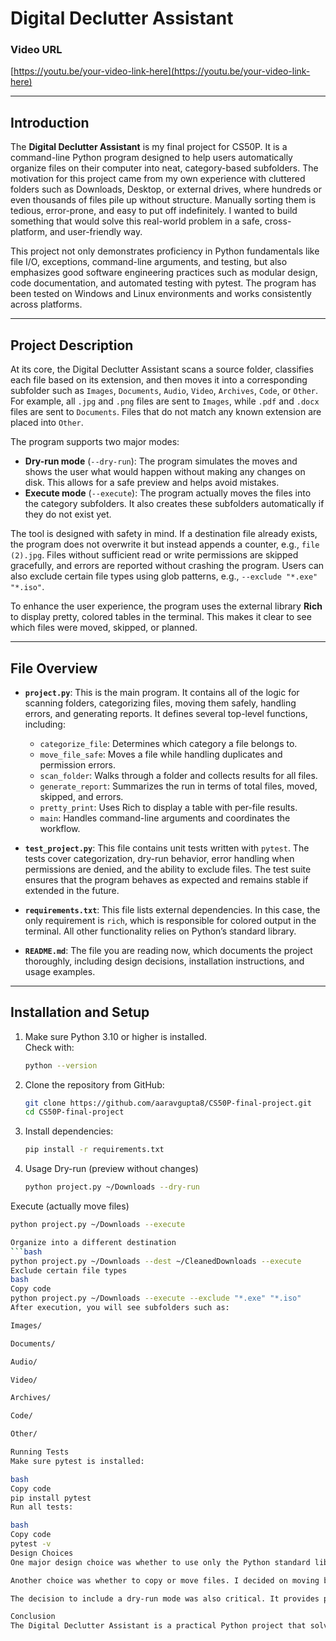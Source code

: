 # Digital Declutter Assistant

### Video URL
[https://youtu.be/your-video-link-here](https://youtu.be/your-video-link-here)

---

## Introduction

The **Digital Declutter Assistant** is my final project for CS50P. It is a command-line Python program designed to help users automatically organize files on their computer into neat, category-based subfolders. The motivation for this project came from my own experience with cluttered folders such as Downloads, Desktop, or external drives, where hundreds or even thousands of files pile up without structure. Manually sorting them is tedious, error-prone, and easy to put off indefinitely. I wanted to build something that would solve this real-world problem in a safe, cross-platform, and user-friendly way.

This project not only demonstrates proficiency in Python fundamentals like file I/O, exceptions, command-line arguments, and testing, but also emphasizes good software engineering practices such as modular design, code documentation, and automated testing with pytest. The program has been tested on Windows and Linux environments and works consistently across platforms.

---

## Project Description

At its core, the Digital Declutter Assistant scans a source folder, classifies each file based on its extension, and then moves it into a corresponding subfolder such as `Images`, `Documents`, `Audio`, `Video`, `Archives`, `Code`, or `Other`. For example, all `.jpg` and `.png` files are sent to `Images`, while `.pdf` and `.docx` files are sent to `Documents`. Files that do not match any known extension are placed into `Other`.

The program supports two major modes:

- **Dry-run mode** (`--dry-run`): The program simulates the moves and shows the user what would happen without making any changes on disk. This allows for a safe preview and helps avoid mistakes.
- **Execute mode** (`--execute`): The program actually moves the files into the category subfolders. It also creates these subfolders automatically if they do not exist yet.

The tool is designed with safety in mind. If a destination file already exists, the program does not overwrite it but instead appends a counter, e.g., `file (2).jpg`. Files without sufficient read or write permissions are skipped gracefully, and errors are reported without crashing the program. Users can also exclude certain file types using glob patterns, e.g., `--exclude "*.exe" "*.iso"`.

To enhance the user experience, the program uses the external library **Rich** to display pretty, colored tables in the terminal. This makes it clear to see which files were moved, skipped, or planned.

---

## File Overview

- **`project.py`**: This is the main program. It contains all of the logic for scanning folders, categorizing files, moving them safely, handling errors, and generating reports. It defines several top-level functions, including:
  - `categorize_file`: Determines which category a file belongs to.
  - `move_file_safe`: Moves a file while handling duplicates and permission errors.
  - `scan_folder`: Walks through a folder and collects results for all files.
  - `generate_report`: Summarizes the run in terms of total files, moved, skipped, and errors.
  - `pretty_print`: Uses Rich to display a table with per-file results.
  - `main`: Handles command-line arguments and coordinates the workflow.

- **`test_project.py`**: This file contains unit tests written with `pytest`. The tests cover categorization, dry-run behavior, error handling when permissions are denied, and the ability to exclude files. The test suite ensures that the program behaves as expected and remains stable if extended in the future.

- **`requirements.txt`**: This file lists external dependencies. In this case, the only requirement is `rich`, which is responsible for colored output in the terminal. All other functionality relies on Python’s standard library.

- **`README.md`**: The file you are reading now, which documents the project thoroughly, including design decisions, installation instructions, and usage examples.

---

## Installation and Setup

1) Make sure Python 3.10 or higher is installed.  
   Check with:
   ```bash
   python --version
2) Clone the repository from GitHub:
   ```bash
   git clone https://github.com/aaravgupta8/CS50P-final-project.git
   cd CS50P-final-project

3) Install dependencies:
   ```bash
   pip install -r requirements.txt
4) Usage
Dry-run (preview without changes)
   ```bash
   python project.py ~/Downloads --dry-run
Execute (actually move files)
   ```bash
   python project.py ~/Downloads --execute

Organize into a different destination
   ```bash
   python project.py ~/Downloads --dest ~/CleanedDownloads --execute
Exclude certain file types
bash
Copy code
python project.py ~/Downloads --execute --exclude "*.exe" "*.iso"
After execution, you will see subfolders such as:

Images/

Documents/

Audio/

Video/

Archives/

Code/

Other/

Running Tests
Make sure pytest is installed:

bash
Copy code
pip install pytest
Run all tests:

bash
Copy code
pytest -v
Design Choices
One major design choice was whether to use only the Python standard library or include external packages. I decided to add Rich because it makes the output more user-friendly and visually engaging, which is important for a program that produces a lot of text. Without Rich, the program would still function correctly, but the user experience would be less polished.

Another choice was whether to copy or move files. I decided on moving by default because the goal of the project is decluttering. However, I included a --dest option so users can move files into a new destination folder instead of reorganizing the source folder in place. This provides flexibility and safety if a user wants to test the tool without altering the original directory.

The decision to include a dry-run mode was also critical. It provides peace of mind, especially when running the tool on large folders. Dry-run ensures that users can review the planned actions before committing to actual moves.

Conclusion
The Digital Declutter Assistant is a practical Python project that solves a common problem while showcasing core programming skills and good design practices. It highlights the importance of safety, usability, and testing in software development. I am proud of this project because it is both academically appropriate for CS50P and practically useful in everyday life. I hope that others who try it will find their folders a little cleaner and their workflow a little easier as a result.
